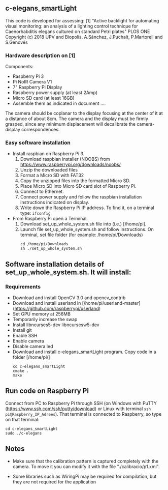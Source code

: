## c-elegans_smartLight
This code is developed for assessing:
[1] "Active backlight for automating visual monitoring: an analysis of a lighting
control technique for Caenorhabditis elegans cultured on standard Petri plates" PLOS ONE
Copyright (c) 2018 UPV and Biopolis. A.Sánchez, J.Puchalt, P.Martorell and S.Genovés


### Hardware description on [1]
Components:
* Raspberry Pi 3
* Pi NoIR Camera V1
* 7" Raspberry Pi Display
* Raspberry power supply (at least 2Amp)
* Micro SD card (at least 16GB)
* Assemble them as indicated in document ....

The camera should be coplanar to the display focusing at the center of it at a distance of about 8cm.
The camera and the display must be firmly grasped, since any minimum displacement will decalibrate 
the camera-display correspondences.

### Easy software installation
* Install raspbian on Raspberry Pi 3. 
    1. Download raspbian installer (NOOBS) from https://www.raspberrypi.org/downloads/noobs/
    2. Unzip the downloaded files
    3. Format a Micro SD with FAT32
    4. Copy the unzipped files into the formatted Micro SD.
    5. Place Micro SD into Micro SD card slot of Raspberry Pi.
    6. Connect to Ethernet.
    7. Connect power supply and follow the raspbian installation instructions indicated on display.
    8. Write down the Raspberry Pi IP address. To find it, on a terminal type: 
        `ifconfig` 
* From Raspberry Pi open a Terminal. 
    1. Download set_up_whole_system.sh file into (i.e.) [/home/pi].       
    2. Launch file set_up_whole_system.sh and follow instructions. On terminal, set file folder (for example: /home/pi/Downloads) 
        ````
        cd /home/pi/Downloads
        sh ./set_up_whole_system.sh
        ````
        
        
## Software installation details of set_up_whole_system.sh. It will install:
### Requirements

* Download and install OpenCV 3.0 and opencv_contrib
* Download and install userland in [/home/pi/userland-master] 
(https://github.com/raspberrypi/userland)
* Set GPU memory at 256MB
* Temporarily increase the swap
* Install libncurses5-dev libncursesw5-dev
* Install git
* Enable SSH
* Enable camera
* Disable camera led
* Download and install c-elegans_smartLight program. Copy code in a folder [/home/pi/]
    ````
    cd c-elegans_smartLight
    cmake .
    make
    ````

## Run code on Raspberry Pi
Connect from PC to Raspberry Pi through SSH (on Windows with PuTTY (https://www.ssh.com/ssh/putty/download) or Linux with terminal `ssh pi@Raspberry_IP_Adrees`). That terminal is connected to Raspberry, so type on that terminal:
````
cd c-elegans_smartLight
sudo ./c-elegans
````

## Notes

* Make sure that the calibration pattern is captured completely with the camera.
To move it you can modify it with the file "./calibracio/p1.xml".

* Some libraries such as WiringPi may be required for compilation, but they are not required for the application
